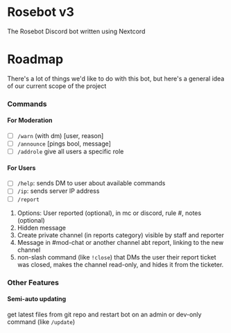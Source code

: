 # Rosebot v3
The Rosebot Discord bot written using Nextcord

# Roadmap
There's a lot of things we'd like to do with this bot, but here's a general idea of our current scope of the project

### Commands
#### For Moderation
- [ ] `/warn` (with dm) [user, reason]
- [ ] `/announce` [pings bool, message]
- [ ] `/addrole` give all users a specific role

#### For Users
- [ ] `/help`: sends DM to user about available commands
- [ ] `/ip`: sends server IP address
- [ ]  `/report `
  1. Options: User reported (optional), in mc or discord, rule #, notes (optional)
  1. Hidden message 
  1. Create private channel (in reports category) visible by staff and reporter
  1. Message in #mod-chat or another channel abt report, linking to the new channel
  1. non-slash command (like `!close`) that DMs the user their report ticket was closed, makes the channel read-only, and hides it from the ticketer.
   

### Other Features
#### Semi-auto updating
get latest files from git repo and restart bot on an admin or dev-only command (like `/update`)
